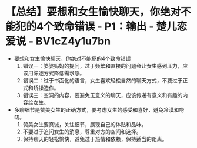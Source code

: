 # 【总结】要想和女生愉快聊天，你绝对不能犯的4个致命错误 - P1：输出 - 楚儿恋爱说 - BV1cZ4y1u7bn

-   要想和女生愉快聊天，你绝对不能犯的4个致命错误
    1.  错误一：婆婆妈妈的提问，过于频繁和直接的问题会让女生感到压力，应该用陈述方式降低需求感。
    2.  错误二：过于书面化的语言，女生喜欢轻松自然的聊天方式，不要过于正式和矫揉造作。
    3.  错误三：空洞的内容，要避免无意义的聊天，应该传递有意义和有趣的内容给女生。
-   多聊细节是赞美女生的正确方式，要考虑女生的感受和喜好，避免冷漠和唠叨。
    1.  赞美女生要真诚，关注细节，展现自己的体贴和品味。
    2.  不要过于追问女生的消息，尊重对方的空间和选择。
    3.  保持聊天的轻松愉快，避免过于热情和依赖，保持适当的距离。